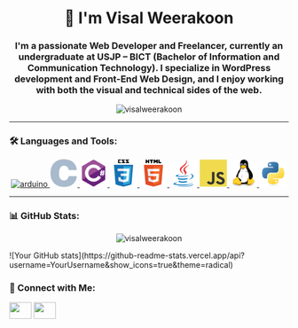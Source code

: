<h1 align="center">👋 I'm Visal Weerakoon</h1>

<h3 align="center">
  I'm a passionate Web Developer and Freelancer, currently an undergraduate at USJP – BICT (Bachelor of Information and Communication Technology). I specialize in WordPress development and Front-End Web Design, and I enjoy working with both the visual and technical sides of the web.
</h3>

<p align="center">
  <img src="https://komarev.com/ghpvc/?username=visalweerakoon&label=Profile%20views&color=0e75b6&style=flat" alt="visalweerakoon" />
</p>

---

### 🛠 Languages and Tools:

<p align="center">
  <a href="https://www.arduino.cc/" target="_blank"> <img src="https://cdn.worldvectorlogo.com/logos/arduino-1.svg" alt="arduino" width="50" height="50"/> </a>
  <a href="https://www.cprogramming.com/" target="_blank"> <img src="https://raw.githubusercontent.com/devicons/devicon/master/icons/c/c-original.svg" alt="c" width="50" height="50"/> </a>
  <a href="https://www.w3schools.com/cs/" target="_blank"> <img src="https://raw.githubusercontent.com/devicons/devicon/master/icons/csharp/csharp-original.svg" alt="csharp" width="50" height="50"/> </a>
  <a href="https://www.w3schools.com/css/" target="_blank"> <img src="https://raw.githubusercontent.com/devicons/devicon/master/icons/css3/css3-original-wordmark.svg" alt="css3" width="50" height="50"/> </a>
  <a href="https://www.w3.org/html/" target="_blank"> <img src="https://raw.githubusercontent.com/devicons/devicon/master/icons/html5/html5-original-wordmark.svg" alt="html5" width="50" height="50"/> </a>
  <a href="https://www.java.com" target="_blank"> <img src="https://raw.githubusercontent.com/devicons/devicon/master/icons/java/java-original.svg" alt="java" width="50" height="50"/> </a>
  <a href="https://developer.mozilla.org/en-US/docs/Web/JavaScript" target="_blank"> <img src="https://raw.githubusercontent.com/devicons/devicon/master/icons/javascript/javascript-original.svg" alt="javascript" width="50" height="50"/> </a>
  <a href="https://www.linux.org/" target="_blank"> <img src="https://raw.githubusercontent.com/devicons/devicon/master/icons/linux/linux-original.svg" alt="linux" width="50" height="50"/> </a>
  <a href="https://www.python.org" target="_blank"> <img src="https://raw.githubusercontent.com/devicons/devicon/master/icons/python/python-original.svg" alt="python" width="50" height="50"/> </a>
</p>

---

### 📊 GitHub Stats:

<p align="center">
  <img src="https://github-readme-stats.vercel.app/api?username=visalweerakoon&show_icons=true&locale=en" alt="visalweerakoon" />
</p>
<p>
![Your GitHub stats](https://github-readme-stats.vercel.app/api?username=YourUsername&show_icons=true&theme=radical)
</p>

### 🤝 Connect with Me:

<p align="left">
  <a href="https://linkedin.com/in/visalweerakoon" target="blank"><img src="https://raw.githubusercontent.com/rahuldkjain/github-profile-readme-generator/master/src/images/icons/Social/linked-in-alt.svg" height="30" width="40" /></a>
  <a href="https://fb.com/visalweerakoon" target="blank"><img src="https://raw.githubusercontent.com/rahuldkjain/github-profile-readme-generator/master/src/images/icons/Social/facebook.svg" height="30" width="40" /></a>
</p>
